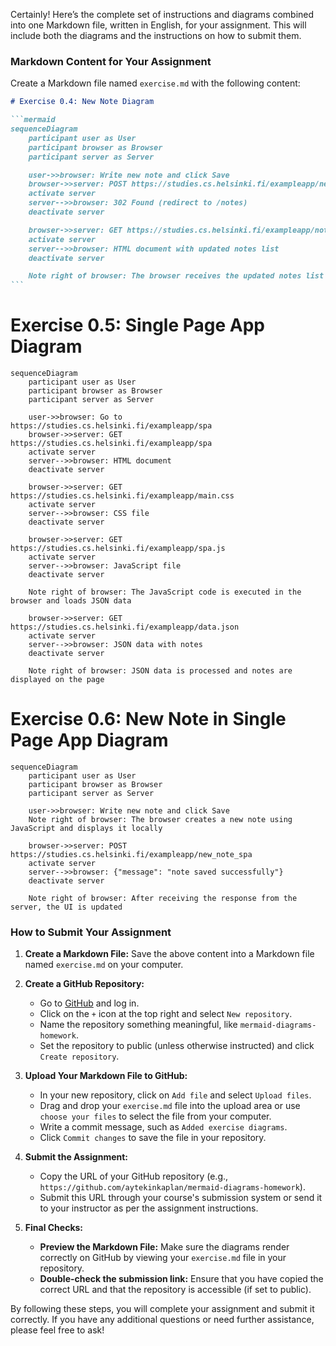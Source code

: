 Certainly! Here’s the complete set of instructions and diagrams combined into one Markdown file, written in English, for your assignment. This will include both the diagrams and the instructions on how to submit them.

### Markdown Content for Your Assignment

Create a Markdown file named `exercise.md` with the following content:

````markdown
# Exercise 0.4: New Note Diagram

```mermaid
sequenceDiagram
    participant user as User
    participant browser as Browser
    participant server as Server

    user->>browser: Write new note and click Save
    browser->>server: POST https://studies.cs.helsinki.fi/exampleapp/new_note
    activate server
    server-->>browser: 302 Found (redirect to /notes)
    deactivate server

    browser->>server: GET https://studies.cs.helsinki.fi/exampleapp/notes
    activate server
    server-->>browser: HTML document with updated notes list
    deactivate server

    Note right of browser: The browser receives the updated notes list from the server and displays it to the user
```
````

# Exercise 0.5: Single Page App Diagram

```mermaid
sequenceDiagram
    participant user as User
    participant browser as Browser
    participant server as Server

    user->>browser: Go to https://studies.cs.helsinki.fi/exampleapp/spa
    browser->>server: GET https://studies.cs.helsinki.fi/exampleapp/spa
    activate server
    server-->>browser: HTML document
    deactivate server

    browser->>server: GET https://studies.cs.helsinki.fi/exampleapp/main.css
    activate server
    server-->>browser: CSS file
    deactivate server

    browser->>server: GET https://studies.cs.helsinki.fi/exampleapp/spa.js
    activate server
    server-->>browser: JavaScript file
    deactivate server

    Note right of browser: The JavaScript code is executed in the browser and loads JSON data

    browser->>server: GET https://studies.cs.helsinki.fi/exampleapp/data.json
    activate server
    server-->>browser: JSON data with notes
    deactivate server

    Note right of browser: JSON data is processed and notes are displayed on the page
```

# Exercise 0.6: New Note in Single Page App Diagram

```mermaid
sequenceDiagram
    participant user as User
    participant browser as Browser
    participant server as Server

    user->>browser: Write new note and click Save
    Note right of browser: The browser creates a new note using JavaScript and displays it locally

    browser->>server: POST https://studies.cs.helsinki.fi/exampleapp/new_note_spa
    activate server
    server-->>browser: {"message": "note saved successfully"}
    deactivate server

    Note right of browser: After receiving the response from the server, the UI is updated
```

### How to Submit Your Assignment

1. **Create a Markdown File:** Save the above content into a Markdown file named `exercise.md` on your computer.

2. **Create a GitHub Repository:**

   - Go to [GitHub](https://github.com/aytekinkaplan/helsinki-university) and log in.
   - Click on the `+` icon at the top right and select `New repository`.
   - Name the repository something meaningful, like `mermaid-diagrams-homework`.
   - Set the repository to public (unless otherwise instructed) and click `Create repository`.

3. **Upload Your Markdown File to GitHub:**

   - In your new repository, click on `Add file` and select `Upload files`.
   - Drag and drop your `exercise.md` file into the upload area or use `choose your files` to select the file from your computer.
   - Write a commit message, such as `Added exercise diagrams`.
   - Click `Commit changes` to save the file in your repository.

4. **Submit the Assignment:**

   - Copy the URL of your GitHub repository (e.g., `https://github.com/aytekinkaplan/mermaid-diagrams-homework`).
   - Submit this URL through your course's submission system or send it to your instructor as per the assignment instructions.

5. **Final Checks:**
   - **Preview the Markdown File:** Make sure the diagrams render correctly on GitHub by viewing your `exercise.md` file in your repository.
   - **Double-check the submission link:** Ensure that you have copied the correct URL and that the repository is accessible (if set to public).

By following these steps, you will complete your assignment and submit it correctly. If you have any additional questions or need further assistance, please feel free to ask!
